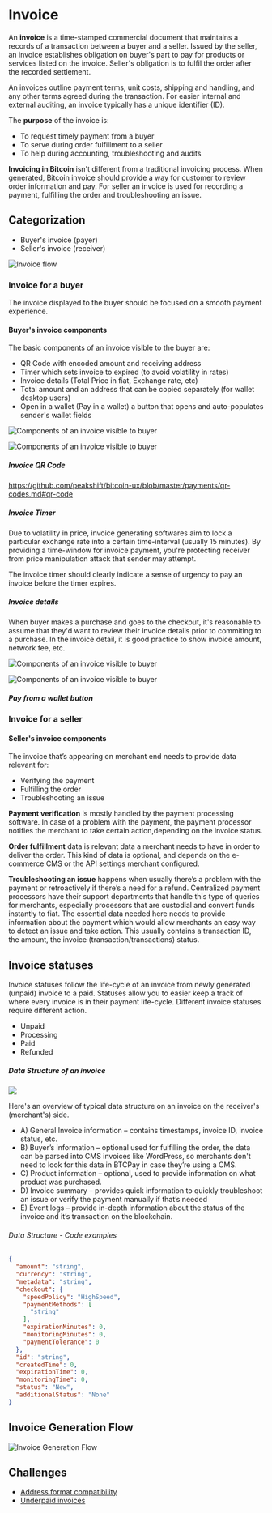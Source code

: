 # Invoice

An **invoice** is a time-stamped commercial document that maintains a records of a transaction between a buyer and a seller. Issued by the seller, an invoice establishes obligation on buyer's part to pay for products or services listed on the invoice. Seller's obligation is to fulfil the order after the recorded settlement.

An invoices outline payment terms, unit costs, shipping and handling, and any other terms agreed during the transaction. For easier internal and external auditing, an invoice typically has a unique identifier (ID).

The **purpose** of the invoice is:

- To request timely payment from a buyer
- To serve during order fulfillment to a seller
- To help during accounting, troubleshooting and audits

**Invoicing in Bitcoin** isn't different from a traditional invoicing process. When generated, Bitcoin invoice should provide a way for customer to review order information and pay. For seller an invoice is used for recording a payment, fulfilling the order and troubleshooting an issue. 

## Categorization

* Buyer's invoice (payer)
* Seller's invoice (receiver)

![Invoice flow](/Assets/img/Elements/Invoice/SimpleInvoiceFlow.png)

### Invoice for a buyer

The invoice displayed to the buyer should be focused on a smooth payment experience.

#### Buyer's invoice components

The basic components of an invoice visible to the buyer are:

* QR Code with encoded amount and receiving address
* Timer which sets invoice to expired (to avoid volatility in rates)
* Invoice details (Total Price in fiat, Exchange rate, etc)
* Total amount and an address that can be copied separately (for wallet desktop users)
* Open in a wallet (Pay in a wallet) a button that opens and auto-populates sender's wallet fields

![Components of an invoice visible to buyer](/Assets/img/Elements/Invoice/InvoiceScanTab.png)

![Components of an invoice visible to buyer](/Assets/img/Elements/Invoice/InvoiceCopyTab.png)

##### Invoice QR Code

https://github.com/peakshift/bitcoin-ux/blob/master/payments/qr-codes.md#qr-code

##### Invoice Timer

Due to volatility in price, invoice generating softwares aim to lock a particular exchange rate into a certain time-interval (usually 15 minutes). By providing a time-window for invoice payment, you're protecting receiver from price manipulation attack that sender may attempt. 

The invoice timer should clearly indicate a sense of urgency to pay an invoice before the timer expires.

##### Invoice details

When buyer makes a purchase and goes to the checkout, it's reasonable to assume that they'd want to review their invoice details prior to commiting to a purchase. In the invoice detail, it is good practice to show invoice amount, network fee, etc.

![Components of an invoice visible to buyer](/Assets/img/Elements/Invoice/InvoiceScanTabInvoideDetails.png)

![Components of an invoice visible to buyer](/Assets/img/Elements/Invoice/InvoiceCopyTabInvoideDetails.png.png)

##### Pay from a wallet button

### Invoice for a seller

#### Seller's invoice components

The invoice that’s appearing on merchant end needs to provide data relevant for:

* Verifying the payment
* Fulfilling the order
* Troubleshooting an issue

**Payment verification** is mostly handled by the payment processing software. In case of a problem with the payment, the payment processor notifies the merchant to take certain action,depending on the invoice status.

**Order fulfillment** data is relevant data a merchant needs to have in order to deliver the order. This kind of data is optional, and depends on the e-commerce CMS or the API settings merchant configured.

**Troubleshooting an issue** happens when usually there’s a problem with the payment or retroactively if there’s a need for a refund. Centralized payment processors have their support departments that handle this type of queries for merchants, especially processors that are custodial and convert funds instantly to fiat. The essential data needed here needs to provide information about the payment which would allow merchants an easy way to detect an issue and take action. This usually contains a transaction ID, the amount, the invoice (transaction/transactions) status.

## Invoice statuses

Invoice statuses follow the life-cycle of an invoice from newly generated (unpaid) invoice to a paid. Statuses allow you to easier keep a track of 
where every invoice is in their payment life-cycle. Different invoice statuses require different action.

- Unpaid
- Processing
- Paid
- Refunded

##### Data Structure of an invoice

![](/Assets/img/MerchantInvoiceData.png)

Here's an overview of typical data structure on an invoice on the receiver's (merchant's) side.

* A) General Invoice information – contains timestamps, invoice ID, invoice status, etc.
* B) Buyer’s information – optional used for fulfilling the order, the data can be parsed into CMS invoices like WordPress, so merchants don't need to look for this data in BTCPay in case they’re using a CMS.
* C) Product information – optional, used to provide information on what product was purchased.
* D) Invoice summary – provides quick information to quickly troubleshoot an issue or verify the payment manually if that’s needed
* E) Event logs – provide in-depth information about the status of the invoice and it’s transaction on the blockchain.

###### Data Structure - Code examples

```json
{
  "amount": "string",
  "currency": "string",
  "metadata": "string",
  "checkout": {
    "speedPolicy": "HighSpeed",
    "paymentMethods": [
      "string"
    ],
    "expirationMinutes": 0,
    "monitoringMinutes": 0,
    "paymentTolerance": 0
  },
  "id": "string",
  "createdTime": 0,
  "expirationTime": 0,
  "monitoringTime": 0,
  "status": "New",
  "additionalStatus": "None"
}
```
## Invoice Generation Flow

![Invoice Generation Flow](/Assets/img/InvoiceGenerationFlow.png)

## Challenges

- [Address format compatibility](InvoiceProblems.md#paying-from-an-exchange-underpaid-invoice)
- [Underpaid invoices](InvoiceProblems.md#paying-from-an-exchange-underpaid-invoice)

